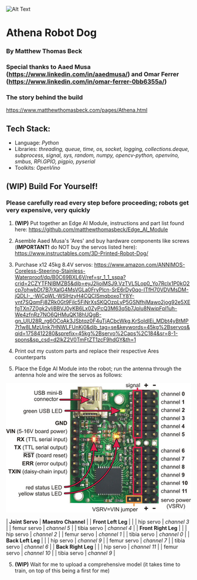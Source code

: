 ![Alt Text](images/athena-walking-1.gif)

# Athena Robot Dog
### By Matthew Thomas Beck
### Special thanks to Aaed Musa (https://www.linkedin.com/in/aaedmusa/) and Omar Ferrer (https://www.linkedin.com/in/omar-ferrer-0bb6355a/)

### The story behind the build
https://www.matthewthomasbeck.com/pages/Athena.html

## Tech Stack:
- Language: *Python*
- Libraries: *threading, queue, time, os, socket, logging, collections.deque, subprocess, signal, sys, random, numpy, opencv-python, openvino, smbus, RPi.GPIO, pigpio, pyserial*
- Toolkits: *OpenVino*

## **(WIP)** Build For Yourself!
### Please carefully read every step before proceeding; robots get very expensive, very quickly

1. **(WIP)** Put together an Edge AI Module, instructions and part list found here: https://github.com/matthewthomasbeck/Edge_AI_Module

2. Asemble Aaed Musa's 'Ares' and buy hardware components like screws (**IMPORTANT!** do NOT buy the servos listed here): https://www.instructables.com/3D-Printed-Robot-Dog/

3. Purchase x12 45kg 8.4V servos: https://www.amazon.com/ANNIMOS-Coreless-Steering-Stainless-Waterproof/dp/B0C69BXL6V/ref=sr_1_1_sspa?crid=2CZYTFNIBMZB5&dib=eyJ2IjoiMSJ9.VzTVL5Lop0_Yo7Rclx1P0kO2cp7ohwbDt7B7rXalG4MsVGLa0FryPlcn-SrE6rDy0qo-lTfH70VDVMsDM-jQDLI-_-WiCpWL-WSlHzyH4CQCISmqboxoTY8Y-ynt7SQqmFj8ZRk0Gt9Filc5FiNrXsSKQOzpLyP5GSNfhjMawo2jog92e5XEfgTXn7Z0gk2yIjBBVJ0yKB6Lx0ZyPcQ3M63q5b7Jplu8NwipFpI1uh-We4zfnRz7NO6QHMuQK18hUQgB-gn_UIU28R_rg6OCoAk3JSbtqz0F4uTjACbcWkg.KrSoIdIEi_MDbt4yBtMP7t1w8LMzUjnk7HNWLFUnKj0&dib_tag=se&keywords=45kg%2Bservos&qid=1758412280&sprefix=45kg%2Bservo%2Caps%2C184&sr=8-1-spons&sp_csd=d2lkZ2V0TmFtZT1zcF9hdGY&th=1

4. Print out my custom parts and replace their respective Ares counterparts

5. Place the Edge AI Module into the robot; run the antenna through the antenna hole and wire the servos as follows:

![Alt Text](images/maestro.jpeg)

| **Joint Servo** | **Maestro Channel** |
| **Front Left Leg** |  |
| hip servo | *channel 3* |
| femur servo | *channel 5* |
| tibia servo | *channel 4* |
| **Front Right Leg** |  |
| hip servo | *channel 2* |
| femur servo | *channel 1* |
| tibia servo | *channel 0* |
| **Back Left Leg** |  |
| hip servo | *channel 9* |
| femur servo | *channel 7* |
| tibia servo | *channel 6* |
| **Back Right Leg** |  |
| hip servo | *channel 11* |
| femur servo | *channel 10* |
| tibia servo | *channel 9* |

5. **(WIP)** Wait for me to upload a comprehensive model (it takes time to train, on top of this being a first for me)